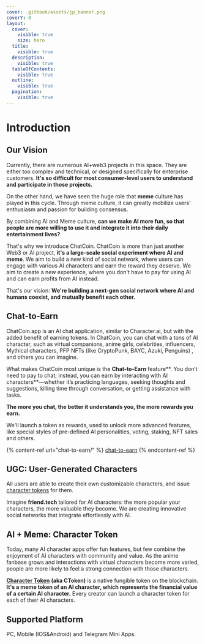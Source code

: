 ```yaml
---
cover: .gitbook/assets/jp_banner.png
coverY: 0
layout:
  cover:
    visible: true
    size: hero
  title:
    visible: true
  description:
    visible: true
  tableOfContents:
    visible: true
  outline:
    visible: true
  pagination:
    visible: true
---
```


# Introduction

## Our Vision

Currently, there are numerous AI+web3 projects in this space. They are either too complex and technical, or designed specifically for enterprise customers. **It's so difficult for most consumer-level users to understand and participate in those projects.**

On the other hand, we have seen the huge role that **meme** culture has played in this cycle. Through meme culture, it can greatly mobilize users' enthusiasm and passion for building consensus.

By combining AI and Meme culture, **can we make AI more fun, so that people are more willing to use it and integrate it into their daily entertainment lives?**

That's why we introduce ChatCoin. ChatCoin is more than just another Web3 or AI project, **it's a large-scale social experiment where AI and meme**. We aim to build a new kind of social network, where users can engage with various AI characters and earn the reward they deserve. We aim to create a new experience, where you don't have to pay for using AI and can earn profits from AI instead.

That's our vision: **We're building a next-gen social network where AI and humans coexist, and mutually benefit each other.**&#x20;

## Chat-to-Earn

ChatCoin.app is an AI chat application, similar to Character.ai, but with the added benefit of earning tokens. In ChatCoin, you can chat with a tons of AI character, such as virtual companions, anime girls, celebrities, influencers, Mythical characters, PFP NFTs (like CryptoPunk, BAYC, Azuki, Penguins) , and others you can imagine.

What makes ChatCoin most unique is the **Chat-to-Earn** feature**. You don’t need to pay to chat; instead, you can earn by interacting with AI characters**—whether it’s practicing languages, seeking thoughts and suggestions, killing time through conversation, or getting assistance with tasks.

**The more you chat, the better it understands you, the more rewards you earn.**

We'll launch a token as rewards, used to unlock more advanced features, like special styles of pre-defined AI personalities, voting, staking, NFT sales and others.

{% content-ref url="chat-to-earn/" %}
[chat-to-earn](chat-to-earn/)
{% endcontent-ref %}

## UGC: User-Generated Characters

All users are able to create their own customizable characters, and issue [character tokens](character-token-ai+meme.md) for them.&#x20;

Imagine **friend.tech** tailored for AI characters: the more popular your characters, the more valuable they become. We are creating innovative social networks that integrate effortlessly with AI.

## AI + Meme: Character Token

Today, many AI character apps offer fun features, but few combine the enjoyment of AI characters with community and value. As the anime fanbase grows and interactions with virtual characters become more varied, people are more likely to feel a strong connection with those characters.

[**Character Token**](character-token-ai+meme.md) **(aka CToken)** is a native fungible token on the blockchain. **It's a meme token of an AI character, which represents the financial value of a certain AI character.** Every creator can launch a character token for each of their AI characters.

## Supported Platform

PC, Mobile (IOS\&Android) and Telegram Mini Apps.
